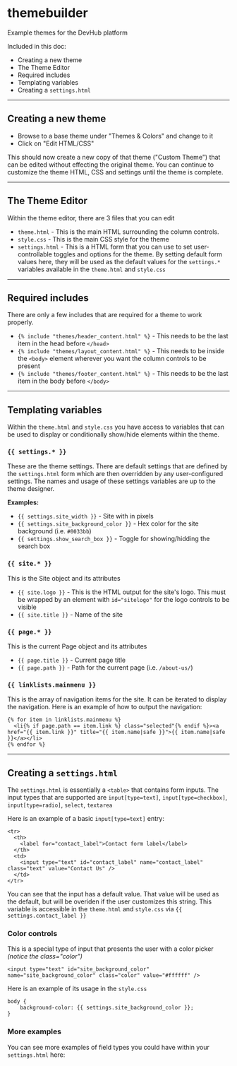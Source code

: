 # themebuilder

Example themes for the DevHub platform

Included in this doc:

* Creating a new theme
* The Theme Editor
* Required includes
* Templating variables
* Creating a `settings.html`

***

## Creating a new theme

* Browse to a base theme under "Themes & Colors" and change to it
* Click on "Edit HTML/CSS"

This should now create a new copy of that theme ("Custom Theme") that can be edited without effecting the original theme. You can continue to customize the theme HTML, CSS and settings until the theme is complete.

***

## The Theme Editor

Within the theme editor, there are 3 files that you can edit

* `theme.html` - This is the main HTML surrounding the column controls.
* `style.css` - This is the main CSS style for the theme
* `settings.html` - This is a HTML form that you can use to set user-controllable toggles and options for the theme. By setting default form values here, they will be used as the default values for the `settings.*` variables available in the `theme.html` and `style.css`

***

## Required includes

There are only a few includes that are required for a theme to work properly.

* `{% include "themes/header_content.html" %}` - This needs to be the last item in the head before `</head>`
* `{% include "themes/layout_content.html" %}` - This needs to be inside the `<body>` element wherever you want the column controls to be present
* `{% include "themes/footer_content.html" %}` - This needs to be the last item in the body before `</body>`

***

## Templating variables

Within the `theme.html` and `style.css` you have access to variables that can be used to display or conditionally show/hide elements within the theme.

### `{{ settings.* }}`

These are the theme settings. There are default settings that are defined by the `settings.html` form which are then overridden by any user-configured settings. The names and usage of these settings variables are up to the theme designer.

**Examples:**

* `{{ settings.site_width }}` - Site with in pixels
* `{{ settings.site_background_color }}` - Hex color for the site background (i.e. `#0033bb`)
* `{{ settings.show_search_box }}` - Toggle for showing/hidding the search box

### `{{ site.* }}`

This is the Site object and its attributes

* `{{ site.logo }}` - This is the HTML output for the site's logo. This must be wrapped by an element with `id="sitelogo"` for the logo controls to be visible
* `{{ site.title }}` - Name of the site

### `{{ page.* }}`

This is the current Page object and its attributes

* `{{ page.title }}` - Current page title
* `{{ page.path }}` - Path for the current page (i.e. `/about-us/`)

### `{{ linklists.mainmenu }}`

This is the array of navigation items for the site. It can be iterated to display the navigation. Here is an example of how to output the navigation:

	{% for item in linklists.mainmenu %}
	  <li{% if page.path == item.link %} class="selected"{% endif %}><a href="{{ item.link }}" title="{{ item.name|safe }}">{{ item.name|safe }}</a></li>
	{% endfor %}

***

## Creating a `settings.html`

The `settings.html` is essentially a `<table>` that contains form inputs. The input types that are supported are `input[type=text]`, `input[type=checkbox]`, `input[type=radio]`, `select`, `textarea`

Here is an example of a basic `input[type=text]` entry:

	<tr>
	  <th>
	    <label for="contact_label">Contact form label</label>
	  </th>
	  <td>
	    <input type="text" id="contact_label" name="contact_label" class="text" value="Contact Us" />
	  </td>
	</tr>

You can see that the input has a default value. That value will be used as the default, but will be overiden if the user customizes this string. This variable is accessible in the `theme.html` and `style.css` via `{{ settings.contact_label }}`

### Color controls

This is a special type of input that presents the user with a color picker *(notice the class="color")*

	<input type="text" id="site_background_color" name="site_background_color" class="color" value="#ffffff" />

Here is an example of its usage in the `style.css`

	body {
	    background-color: {{ settings.site_background_color }};
	}

### More examples

You can see more examples of field types you could have within your `settings.html` here: 